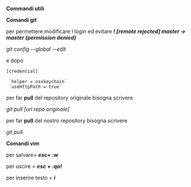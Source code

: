 **Commandi utili**

****Comandi git****

per permettere modificare i login ed evitare _**! [remote rejected] master -> master (permission denied)**_

_git config --global --edit_

e dopo 

`[credential]` 

     `helper = osxkeychain`
     `useHttpPath = true`

per far **pull** del repository originale bisogna scrivere

_git pull [url repo originale]_

per far **pull** del nostro repository bisogna scrivere

_git pull_

****Comandi vim****

per salvare= _**esc+ :w**_ 

per uscire = _**esc + :qa!**_

per inserire testo = _**i**_

